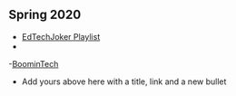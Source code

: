 ## Spring 2020

- [EdTechJoker Playlist](https://www.youtube.com/playlist?list=PLJQupiji7J5e8t_dL8T1iVq-bMPElKTI2)
- 
-[BoominTech](https://www.youtube.com/channel/UCEYT7XbvvLknkqorLHdrSJQ/?guided_help_flow=5)
- Add yours above here with a title, link and a new bullet
